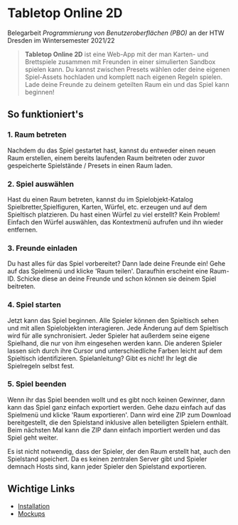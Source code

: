 # Tabletop Online 2D
Belegarbeit _Programmierung von Benutzeroberflächen (PBO)_ an der HTW Dresden im Wintersemester 2021/22

> **Tabletop Online 2D** ist eine Web-App mit der man Karten- und Brettspiele zusammen mit Freunden in einer simulierten Sandbox spielen kann. Du kannst zwischen Presets wählen oder deine eigenen Spiel-Assets hochladen und komplett nach eigenen Regeln spielen. Lade deine Freunde zu deinem geteilten Raum ein und das Spiel kann beginnen!


## So funktioniert's

### 1. Raum betreten
Nachdem du das Spiel gestartet hast, kannst du entweder einen neuen Raum erstellen, einem bereits laufenden Raum beitreten oder zuvor gespeicherte Spielstände / Presets in einen Raum laden.


### 2. Spiel auswählen
Hast du einen Raum betreten, kannst du im Spielobjekt-Katalog Spielbretter,Spielfiguren, Karten, Würfel, etc. erzeugen und auf dem Spieltisch platzieren. Du hast einen Würfel zu viel erstellt? Kein Problem! Einfach den Würfel auswählen, das Kontextmenü aufrufen und ihn wieder entfernen.


### 3. Freunde einladen
Du hast alles für das Spiel vorbereitet? Dann lade deine Freunde ein! Gehe auf das Spielmenü und klicke 'Raum teilen'. Daraufhin erscheint eine Raum-ID. Schicke diese an deine Freunde und schon können sie deinem Spiel beitreten.


### 4. Spiel starten
Jetzt kann das Spiel beginnen. Alle Spieler können den Spieltisch sehen und mit allen Spielobjekten interagieren. Jede Änderung auf dem Spieltisch wird für alle synchronisiert. Jeder Spieler hat außerdem seine eigene Spielhand, die nur von ihm eingesehen werden kann. Die anderen Spieler lassen sich durch ihre Cursor und unterschiedliche Farben leicht auf dem Spieltisch identifizieren. Spielanleitung? Gibt es nicht! Ihr legt die Spielregeln selbst fest.


### 5. Spiel beenden
Wenn ihr das Spiel beenden wollt und es gibt noch keinen Gewinner, dann kann das Spiel ganz einfach exportiert werden. Gehe dazu einfach auf das Spielmenü und klicke 'Raum exportieren'. Dann wird eine ZIP zum Download bereitgestellt, die den Spielstand inklusive allen beteiligten Spielern enthält. Beim nächsten Mal kann die ZIP dann einfach importiert werden und das Spiel geht weiter.<br>

Es ist nicht notwendig, dass der Spieler, der den Raum erstellt hat, auch den Spielstand speichert. Da es keinen zentralen Server gibt und Spieler demnach Hosts sind, kann jeder Spieler den Spielstand exportieren.

## Wichtige Links

- [Installation](https://github.com/DrJume/tabletop-online/blob/main/docs/Development.md)
- [Mockups](https://www.figma.com/file/QvCJYXvBnFTH5O0j9478dD/TabletopOnline?node-id=18%3A4)
